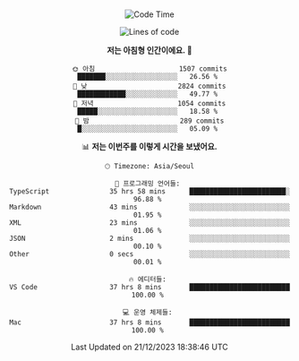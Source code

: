 <div align="center">

<br />

 <!--START_SECTION:waka-->
![Code Time](http://img.shields.io/badge/Code%20Time-1%2C842%20hrs%2038%20mins-blue)

![Lines of code](https://img.shields.io/badge/%EC%A0%80%EB%8A%94%20%EC%97%AC%ED%83%9C%EA%B9%8C%EC%A7%80%20-3.6%20million%20%EC%A4%84%EC%9D%98%20%EC%BD%94%EB%93%9C%EB%A5%BC%20%EC%9E%91%EC%84%B1%ED%96%88%EC%96%B4%EC%9A%94.-blue)

**저는 아침형 인간이에요. 🐤** 

```text
🌞 아침                     1507 commits        ███████░░░░░░░░░░░░░░░░░░   26.56 % 
🌆 낮　                     2824 commits        ████████████░░░░░░░░░░░░░   49.77 % 
🌃 저녁                     1054 commits        █████░░░░░░░░░░░░░░░░░░░░   18.58 % 
🌙 밤　                     289 commits         █░░░░░░░░░░░░░░░░░░░░░░░░   05.09 % 
```


📊 **저는 이번주를 이렇게 시간을 보냈어요.** 

```text
🕑︎ Timezone: Asia/Seoul

💬 프로그래밍 언어들: 
TypeScript               35 hrs 58 mins      ████████████████████████░   96.88 % 
Markdown                 43 mins             ░░░░░░░░░░░░░░░░░░░░░░░░░   01.95 % 
XML                      23 mins             ░░░░░░░░░░░░░░░░░░░░░░░░░   01.06 % 
JSON                     2 mins              ░░░░░░░░░░░░░░░░░░░░░░░░░   00.10 % 
Other                    0 secs              ░░░░░░░░░░░░░░░░░░░░░░░░░   00.01 % 

🔥 에디터들: 
VS Code                  37 hrs 8 mins       █████████████████████████   100.00 % 

💻 운영 체제들: 
Mac                      37 hrs 8 mins       █████████████████████████   100.00 % 
```


 Last Updated on 21/12/2023 18:38:46 UTC
<!--END_SECTION:waka-->

</div>
